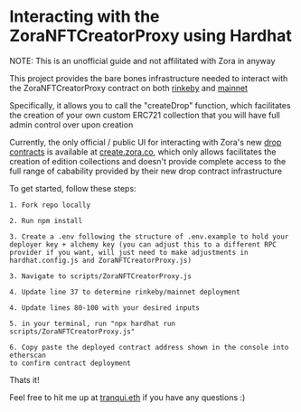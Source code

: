# Interacting with the ZoraNFTCreatorProxy using Hardhat

NOTE: This is an unofficial guide and not affilitated with Zora in anyway

This project provides the bare bones infrastructure needed to interact
with the ZoraNFTCreatorProxy contract on both [rinkeby](https://rinkeby.etherscan.io/address/0x2d2acD205bd6d9D0B3E79990e093768375AD3a30) and [mainnet](https://etherscan.io/address/0xF74B146ce44CC162b601deC3BE331784DB111DC1)

Specifically, it allows you to call the "createDrop" function, which facilitates
the creation of your own custom ERC721 collection that you will have full admin
control over upon creation

Currently, the only official / public UI for interacting with Zora's new [drop contracts](https://github.com/ourzora/zora-drops-contracts) is available at
[create.zora.co](https://create.zora.co/), which only allows facilitates the creation of edition collections and doesn't provide complete access to the full range of cabability provided by their new drop contract infrastructure

To get started, follow these steps:

```
1. Fork repo locally

2. Run npm install

3. Create a .env following the structure of .env.example to hold your deployer key + alchemy key (you can adjust this to a different RPC provider if you want, will just need to make adjustments in hardhat.config.js and ZoraNFTCreatorProxy.js)

3. Navigate to scripts/ZoraNFTCreatorProxy.js

4. Update line 37 to determine rinkeby/mainnet deployment

4. Update lines 80-100 with your desired inputs

5. in your terminal, run "npx hardhat run scripts/ZoraNFTCreatorProxy.js"

6. Copy paste the deployed contract address shown in the console into etherscan
to confirm contract deployment
```

Thats it!

Feel free to hit me up at [tranqui.eth](https://twitter.com/0xTranqui) if you have any questions :)
